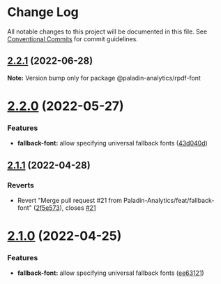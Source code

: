 # Change Log

All notable changes to this project will be documented in this file.
See [Conventional Commits](https://conventionalcommits.org) for commit guidelines.

## [2.2.1](https://github.com/Paladin-Analytics/react-pdf/compare/@paladin-analytics/rpdf-font@2.2.0...@paladin-analytics/rpdf-font@2.2.1) (2022-06-28)

**Note:** Version bump only for package @paladin-analytics/rpdf-font





# [2.2.0](https://github.com/Paladin-Analytics/react-pdf/compare/@paladin-analytics/rpdf-font@2.1.1...@paladin-analytics/rpdf-font@2.2.0) (2022-05-27)


### Features

* **fallback-font:** allow specifying universal fallback fonts ([43d040d](https://github.com/Paladin-Analytics/react-pdf/commit/43d040dd70677fd871bd4b94bba0527cd18e5d77))





## [2.1.1](https://github.com/Paladin-Analytics/react-pdf/compare/@paladin-analytics/rpdf-font@2.1.0...@paladin-analytics/rpdf-font@2.1.1) (2022-04-28)


### Reverts

* Revert "Merge pull request #21 from Paladin-Analytics/feat/fallback-font" ([2f5e573](https://github.com/Paladin-Analytics/react-pdf/commit/2f5e573ede0fd4b48baa5188d79479b699a379f4)), closes [#21](https://github.com/Paladin-Analytics/react-pdf/issues/21)





# [2.1.0](https://github.com/Paladin-Analytics/react-pdf/compare/@paladin-analytics/rpdf-font@2.0.18...@paladin-analytics/rpdf-font@2.1.0) (2022-04-25)


### Features

* **fallback-font:** allow specifying universal fallback fonts ([ee63121](https://github.com/Paladin-Analytics/react-pdf/commit/ee6312122a8f12c6ab9646a24e3afe7046e427d6))
